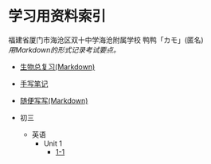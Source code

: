 # 学习用资料索引
福建省厦门市海沧区双十中学海沧附属学校 鸭鸭「カモ」(匿名)  
*用Markdown的形式记录考试要点。*  

* [生物总复习(Markdown)](生物)
* [手写笔记](https://duckduckstudio.github.io/Articles/#/%E5%AD%A6%E4%B9%A0%E8%B5%84%E6%96%99/%E6%89%8B%E5%86%99%E7%AC%94%E8%AE%B0/)
* [随便写写(Markdown)](生物/随便写写)

* 初三
  * 英语
    * Unit 1
      * [1-1](英语\初三\Unit1\1-1.md)
